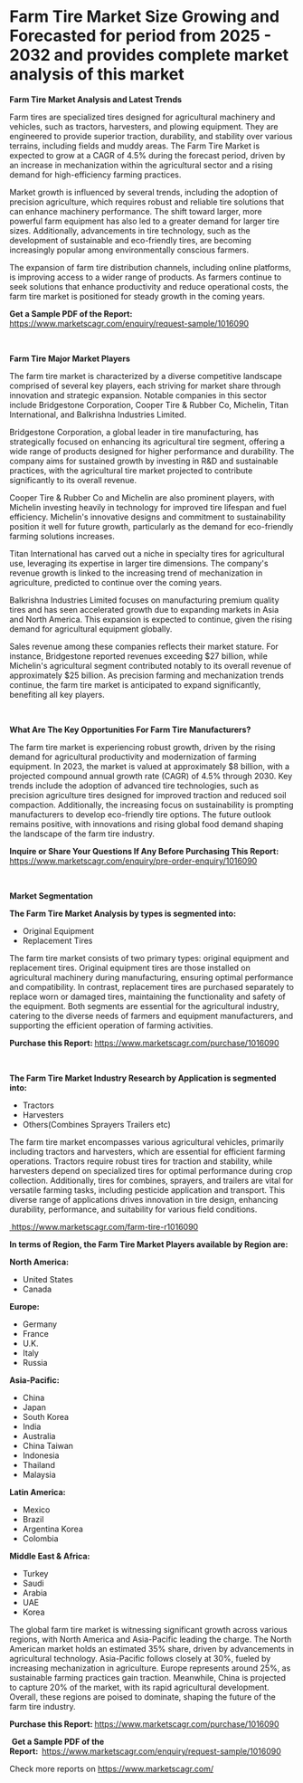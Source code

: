 <p><h1>Farm Tire Market Size Growing and Forecasted for period from 2025 - 2032 and provides complete market analysis of this market</h1></p><p><strong>Farm Tire Market Analysis and Latest Trends</strong></p>
<p><p>Farm tires are specialized tires designed for agricultural machinery and vehicles, such as tractors, harvesters, and plowing equipment. They are engineered to provide superior traction, durability, and stability over various terrains, including fields and muddy areas. The Farm Tire Market is expected to grow at a CAGR of 4.5% during the forecast period, driven by an increase in mechanization within the agricultural sector and a rising demand for high-efficiency farming practices.</p><p>Market growth is influenced by several trends, including the adoption of precision agriculture, which requires robust and reliable tire solutions that can enhance machinery performance. The shift toward larger, more powerful farm equipment has also led to a greater demand for larger tire sizes. Additionally, advancements in tire technology, such as the development of sustainable and eco-friendly tires, are becoming increasingly popular among environmentally conscious farmers. </p><p>The expansion of farm tire distribution channels, including online platforms, is improving access to a wider range of products. As farmers continue to seek solutions that enhance productivity and reduce operational costs, the farm tire market is positioned for steady growth in the coming years.</p></p>
<p><strong>Get a Sample PDF of the Report:&nbsp;</strong> <a href="https://www.marketscagr.com/enquiry/request-sample/1016090?utm_campaign=3001&utm_medium=2&utm_source=Github&utm_content=ia&utm_term=30032025&utm_id=farm-tire">https://www.marketscagr.com/enquiry/request-sample/1016090</a></p>
<p>&nbsp;</p>
<p><strong>Farm Tire Major Market Players</strong></p>
<p><p>The farm tire market is characterized by a diverse competitive landscape comprised of several key players, each striving for market share through innovation and strategic expansion. Notable companies in this sector include Bridgestone Corporation, Cooper Tire & Rubber Co, Michelin, Titan International, and Balkrishna Industries Limited.</p><p>Bridgestone Corporation, a global leader in tire manufacturing, has strategically focused on enhancing its agricultural tire segment, offering a wide range of products designed for higher performance and durability. The company aims for sustained growth by investing in R&D and sustainable practices, with the agricultural tire market projected to contribute significantly to its overall revenue.</p><p>Cooper Tire & Rubber Co and Michelin are also prominent players, with Michelin investing heavily in technology for improved tire lifespan and fuel efficiency. Michelin's innovative designs and commitment to sustainability position it well for future growth, particularly as the demand for eco-friendly farming solutions increases.</p><p>Titan International has carved out a niche in specialty tires for agricultural use, leveraging its expertise in larger tire dimensions. The company's revenue growth is linked to the increasing trend of mechanization in agriculture, predicted to continue over the coming years.</p><p>Balkrishna Industries Limited focuses on manufacturing premium quality tires and has seen accelerated growth due to expanding markets in Asia and North America. This expansion is expected to continue, given the rising demand for agricultural equipment globally.</p><p>Sales revenue among these companies reflects their market stature. For instance, Bridgestone reported revenues exceeding $27 billion, while Michelin's agricultural segment contributed notably to its overall revenue of approximately $25 billion. As precision farming and mechanization trends continue, the farm tire market is anticipated to expand significantly, benefiting all key players.</p></p>
<p>&nbsp;</p>
<p><strong>What Are The Key Opportunities For Farm Tire Manufacturers?</strong></p>
<p><p>The farm tire market is experiencing robust growth, driven by the rising demand for agricultural productivity and modernization of farming equipment. In 2023, the market is valued at approximately $8 billion, with a projected compound annual growth rate (CAGR) of 4.5% through 2030. Key trends include the adoption of advanced tire technologies, such as precision agriculture tires designed for improved traction and reduced soil compaction. Additionally, the increasing focus on sustainability is prompting manufacturers to develop eco-friendly tire options. The future outlook remains positive, with innovations and rising global food demand shaping the landscape of the farm tire industry.</p></p>
<p><strong>Inquire or Share Your Questions If Any Before Purchasing This Report:</strong> <a href="https://www.marketscagr.com/enquiry/pre-order-enquiry/1016090?utm_campaign=3001&utm_medium=2&utm_source=Github&utm_content=ia&utm_term=30032025&utm_id=farm-tire">https://www.marketscagr.com/enquiry/pre-order-enquiry/1016090</a></p>
<p>&nbsp;</p>
<p><strong>Market Segmentation</strong></p>
<p><strong>The Farm Tire Market Analysis by types is segmented into:</strong></p>
<p><ul><li>Original Equipment</li><li>Replacement Tires</li></ul></p>
<p><p>The farm tire market consists of two primary types: original equipment and replacement tires. Original equipment tires are those installed on agricultural machinery during manufacturing, ensuring optimal performance and compatibility. In contrast, replacement tires are purchased separately to replace worn or damaged tires, maintaining the functionality and safety of the equipment. Both segments are essential for the agricultural industry, catering to the diverse needs of farmers and equipment manufacturers, and supporting the efficient operation of farming activities.</p></p>
<p><strong>Purchase this Report:&nbsp;</strong><a href="https://www.marketscagr.com/purchase/1016090?utm_campaign=3001&utm_medium=2&utm_source=Github&utm_content=ia&utm_term=30032025&utm_id=farm-tire">https://www.marketscagr.com/purchase/1016090</a></p>
<p>&nbsp;</p>
<p><strong>The Farm Tire Market Industry Research by Application is segmented into:</strong></p>
<p><ul><li>Tractors</li><li>Harvesters</li><li>Others(Combines Sprayers Trailers etc)</li></ul></p>
<p><p>The farm tire market encompasses various agricultural vehicles, primarily including tractors and harvesters, which are essential for efficient farming operations. Tractors require robust tires for traction and stability, while harvesters depend on specialized tires for optimal performance during crop collection. Additionally, tires for combines, sprayers, and trailers are vital for versatile farming tasks, including pesticide application and transport. This diverse range of applications drives innovation in tire design, enhancing durability, performance, and suitability for various field conditions.</p></p>
<p><a href="https://www.marketscagr.com/farm-tire-r1016090?utm_campaign=3001&utm_medium=2&utm_source=Github&utm_content=ia&utm_term=30032025&utm_id=farm-tire">&nbsp;https://www.marketscagr.com/farm-tire-r1016090</a></p>
<p><strong>In terms of Region, the Farm Tire Market Players available by Region are:</strong></p>
<p>
    <p> <strong> North America: </strong>
        <ul>
            <li>United States</li>
            <li>Canada</li>
        </ul>
        </p> 
    <p> <strong> Europe: </strong>
        <ul>
            <li>Germany</li>
            <li>France</li>
            <li>U.K.</li>
            <li>Italy</li>
            <li>Russia</li>
        </ul>
        </p> 
    <p> <strong> Asia-Pacific: </strong>
        <ul>
            <li>China</li>
            <li>Japan</li>
            <li>South Korea</li>
            <li>India</li>
            <li>Australia</li>
            <li>China Taiwan</li>
            <li>Indonesia</li>
            <li>Thailand</li>
            <li>Malaysia</li>
        </ul>
        </p> 
    <p> <strong> Latin America: </strong>
        <ul>
            <li>Mexico</li>
            <li>Brazil</li>
            <li>Argentina Korea</li>
            <li>Colombia</li>
        </ul>
        </p> 
    <p> <strong> Middle East & Africa: </strong>
        <ul>
            <li>Turkey</li>
            <li>Saudi</li>
            <li>Arabia</li>
            <li>UAE</li>
            <li>Korea</li>
        </ul>
    </p>
    </p>
<p><p>The global farm tire market is witnessing significant growth across various regions, with North America and Asia-Pacific leading the charge. The North American market holds an estimated 35% share, driven by advancements in agricultural technology. Asia-Pacific follows closely at 30%, fueled by increasing mechanization in agriculture. Europe represents around 25%, as sustainable farming practices gain traction. Meanwhile, China is projected to capture 20% of the market, with its rapid agricultural development. Overall, these regions are poised to dominate, shaping the future of the farm tire industry.</p></p>
<p><strong>Purchase this Report: </strong><a href="https://www.marketscagr.com/purchase/1016090?utm_campaign=3001&utm_medium=2&utm_source=Github&utm_content=ia&utm_term=30032025&utm_id=farm-tire">https://www.marketscagr.com/purchase/1016090</a></p>
<p>&nbsp;<strong>Get a Sample PDF of the Report:&nbsp;&nbsp;</strong><a href="https://www.marketscagr.com/enquiry/request-sample/1016090?utm_campaign=3001&utm_medium=2&utm_source=Github&utm_content=ia&utm_term=30032025&utm_id=farm-tire">https://www.marketscagr.com/enquiry/request-sample/1016090</a></p>
<p><strong></strong></p>
<p>Check more reports on <a href="https://www.marketscagr.com/?utm_campaign=3001&utm_medium=2&utm_source=Github&utm_content=ia&utm_term=30032025&utm_id=farm-tire">https://www.marketscagr.com/</a></p>